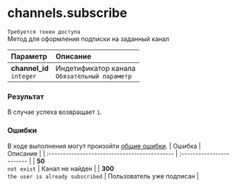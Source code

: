 # channels.subscribe
`Требуется токен доступа`  
Метод для оформления подписки на заданный канал

| Параметр                      | Описание                                          |
| :---------------------------- | :------------------------------------------------ |
| **channel_id**<br />`integer` | Индетификатор канала<br />`Обязательный параметр` |

### Результат
В случае успеха возвращает `1`.

### Ошибки
В ходе выполнения могут произойти [общие ошибки](https://github.com/EcostCompony/specter_api_documentation/blob/master/Основное/Обработка%20ошибок.md#коды-общих-ошибок).
| Ошибка                                        | Описание                  |
| :-------------------------------------------- | :------------------------ |
| **50**<br />`not exist`                       | Канал не найден           |
| **300**<br />`the user is already subscribed` | Пользователь уже подписан |